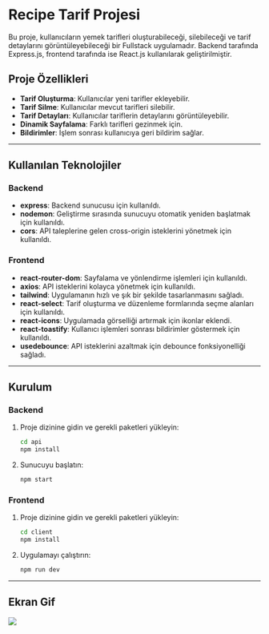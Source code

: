 # Recipe Tarif Projesi

Bu proje, kullanıcıların yemek tarifleri oluşturabileceği, silebileceği ve tarif detaylarını görüntüleyebileceği bir Fullstack uygulamadır. Backend tarafında Express.js, frontend tarafında ise React.js kullanılarak geliştirilmiştir.

## Proje Özellikleri

- **Tarif Oluşturma**: Kullanıcılar yeni tarifler ekleyebilir.
- **Tarif Silme**: Kullanıcılar mevcut tarifleri silebilir.
- **Tarif Detayları**: Kullanıcılar tariflerin detaylarını görüntüleyebilir.
- **Dinamik Sayfalama**: Farklı tarifleri gezinmek için.
- **Bildirimler**: İşlem sonrası kullanıcıya geri bildirim sağlar.

---

## Kullanılan Teknolojiler

### Backend

- **express**: Backend sunucusu için kullanıldı.
- **nodemon**: Geliştirme sırasında sunucuyu otomatik yeniden başlatmak için kullanıldı.
- **cors**: API taleplerine gelen cross-origin isteklerini yönetmek için kullanıldı.

### Frontend

- **react-router-dom**: Sayfalama ve yönlendirme işlemleri için kullanıldı.
- **axios**: API isteklerini kolayca yönetmek için kullanıldı.
- **tailwind**: Uygulamanın hızlı ve şık bir şekilde tasarlanmasını sağladı.
- **react-select**: Tarif oluşturma ve düzenleme formlarında seçme alanları için kullanıldı.
- **react-icons**: Uygulamada görselliği artırmak için ikonlar eklendi.
- **react-toastify**: Kullanıcı işlemleri sonrası bildirimler göstermek için kullanıldı.
- **usedebounce**: API isteklerini azaltmak için debounce fonksiyonelliği sağladı.

---

## Kurulum

### Backend

1. Proje dizinine gidin ve gerekli paketleri yükleyin:
   ```bash
   cd api
   npm install
   ```
2. Sunucuyu başlatın:
   ```bash
   npm start
   ```

### Frontend

1. Proje dizinine gidin ve gerekli paketleri yükleyin:
   ```bash
   cd client
   npm install
   ```
2. Uygulamayı çalıştırın:
   ```bash
   npm run dev
   ```

---

## Ekran Gif

![](ekran.gif)
